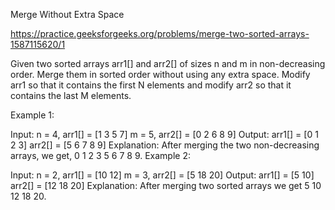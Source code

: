 Merge Without Extra Space

https://practice.geeksforgeeks.org/problems/merge-two-sorted-arrays-1587115620/1

Given two sorted arrays arr1[] and arr2[] of sizes n and m in non-decreasing order. Merge them in sorted order without using any extra space. Modify arr1 so that it contains the first N elements and modify arr2 so that it contains the last M elements.

Example 1:

Input: 
n = 4, arr1[] = [1 3 5 7] 
m = 5, arr2[] = [0 2 6 8 9]
Output: 
arr1[] = [0 1 2 3]
arr2[] = [5 6 7 8 9]
Explanation:
After merging the two 
non-decreasing arrays, we get, 
0 1 2 3 5 6 7 8 9.
Example 2:

Input: 
n = 2, arr1[] = [10 12] 
m = 3, arr2[] = [5 18 20]
Output: 
arr1[] = [5 10]
arr2[] = [12 18 20]
Explanation:
After merging two sorted arrays 
we get 5 10 12 18 20.
